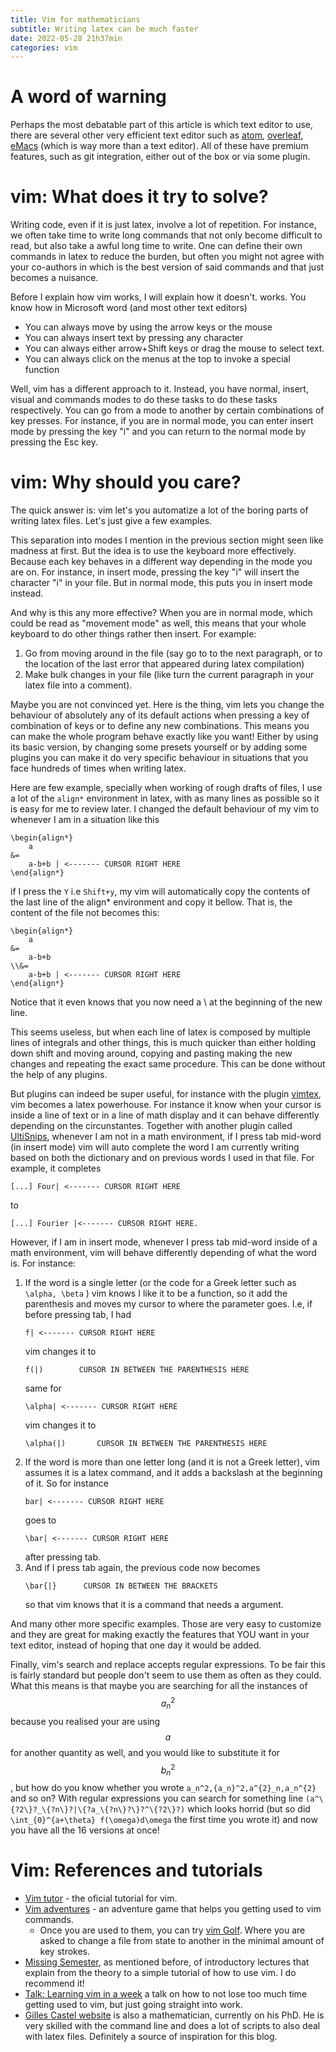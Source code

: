 ```yaml
---
title: Vim for mathematicians
subtitle: Writing latex can be much faster
date: 2022-05-28 21h37min
categories: vim
---
```

# A word of warning

Perhaps the most debatable part of this article is which text editor to use,
there are several other very efficient text editor such as
[atom](https://atom.io/), [overleaf](https://www.overleaf.com/),
[eMacs](https://www.gnu.org/software/emacs/) (which is way more than a text
editor). All of these have premium features, such as git integration, either out
of the box or via some plugin. 

# vim: What does it try to solve?

Writing code, even if it is just latex, involve a lot of repetition. For
instance, we often take time to write long commands that not only become
difficult to read, but also take a awful long time to write. One can define
their own commands in latex to reduce the burden, but often you might not agree
with your co-authors in which is the best version of said commands and that just
becomes a nuisance. 

Before I explain how vim works, I will explain how it doesn't.
works. You know how in Microsoft word (and most other text editors)
- You can always move by using the arrow keys or the mouse 
- You can always insert text by pressing any character 
- You can always either arrow+Shift keys or drag the mouse to select text.
- You can always click on the menus at the top to invoke a special function
  
Well, vim has a different approach to it. Instead, you have normal, insert,
visual and commands modes to do these tasks to do these tasks respectively.
You can go from a mode to another by certain combinations of key presses. For
instance, if you are in normal mode, you can enter insert mode by pressing the
key "i" and you can return to the normal mode by pressing the Esc key.

# vim: Why should you care?

The quick answer is: vim let's you automatize a lot of the boring parts of
writing latex files. Let's just give a few examples.

This separation into modes I mention in the previous section might seen like
madness at first. But the idea is to use the keyboard more effectively. Because
each key behaves in a different way depending in the mode you are on. For
instance, in insert mode, pressing the key "i" will insert the character "i" in
your file. But in normal mode, this puts you in insert mode instead. 

And why is this any more effective? When you are in normal mode, which could be
read as "movement mode" as well, this means that your whole keyboard to do other
things rather then insert. For example:
1. Go from moving around in the file (say go to to the next paragraph,
or to the location of the last error that appeared during latex compilation) 
2. Make bulk changes in your file (like turn
the current paragraph in your latex file into a comment). 

Maybe you are not convinced yet. Here is the thing, vim lets you change the
behaviour of absolutely any of its default actions when pressing a key of
combination of keys or to define any new combinations. This means you can make
the whole program behave exactly like you want! Either by using its basic
version, by changing some presets yourself or by adding some plugins you can
make it do very specific behaviour in situations that you face hundreds of times
when writing latex.

Here are few example, specially when working of rough drafts of files, I use a
lot of the ```align*``` environment in latex, with as many lines as possible so it is
easy for me to review later. I changed the default behaviour of my vim to
whenever I am in a situation like this

```
\begin{align*}
	a 
&=
	a-b+b | <------- CURSOR RIGHT HERE
\end{align*}
```
if I press the ```Y``` i.e ```Shift+y```, my vim will automatically copy the contents of
the last line of the align* environment and copy it bellow. That is, the content
of the file not becomes this:
```
\begin{align*}
	a 
&=
	a-b+b
\\&=
	a-b+b | <------- CURSOR RIGHT HERE
\end{align*}
```
Notice that it even knows that you now need a \\ at the beginning of the  new
line.

This seems useless, but when each line of latex is composed by multiple lines of
integrals and other things, this is much quicker than either holding down shift
and moving around, copying and pasting making the new changes and repeating the
exact same procedure. This can be done without the help of any plugins.

But plugins can indeed be super useful, for instance with the plugin [vimtex](https://github.com/lervag/vimtex),
vim becomes a latex powerhouse. For instance it know when your cursor is inside
a line of text or in a line of math display and it can behave differently
depending on the circunstantes. Together with another plugin called [UltiSnips](https://github.com/sirver/UltiSnips),
whenever I am not in a math environment, if I press tab mid-word (in insert mode)
vim will auto complete the word I am currently writing based on both the
dictionary and on previous words I used in that file. For example, it completes
```
[...] Four| <------- CURSOR RIGHT HERE
```
to 
```
[...] Fourier |<------- CURSOR RIGHT HERE.
```
However, if I am in insert mode, whenever I press tab mid-word inside of a math
environment, vim will behave differently depending of what the word is. For
instance:
1. If the word is a single letter (or the code for a Greek letter such as
   ```\alpha, \beta``` ) vim knows I like it to be a function, so it add the
   parenthesis and moves my cursor to where the parameter goes. I.e, if before
   pressing tab, I had
	```
	f| <------- CURSOR RIGHT HERE
	```
	vim changes it to 
	```
	f(|)	    CURSOR IN BETWEEN THE PARENTHESIS HERE
	```
	same for
	```
	\alpha| <------- CURSOR RIGHT HERE
	```
	vim changes it to 
	```
	\alpha(|)	    CURSOR IN BETWEEN THE PARENTHESIS HERE
	```
2. If the word is more than one letter long (and it is not a Greek letter), vim
   assumes it is a latex command, and it adds a backslash at the beginning of
   it. So for instance
	```
	bar| <------- CURSOR RIGHT HERE
	```
	goes to
	```
	\bar| <------- CURSOR RIGHT HERE
	```
	after pressing tab.
3. And if I press tab again, the previous code now becomes 
	```
	\bar{|}      CURSOR IN BETWEEN THE BRACKETS
	```
	so that vim knows that it is a command that needs a argument.

And many other more specific examples. Those are very easy to customize and they
are great for making exactly the features that YOU want in your text editor,
instead of hoping that one day it would be added.

Finally, vim's search and replace accepts regular expressions.  To be fair this
is fairly standard but people don't seem to use them as often as they could.
What this means is that maybe you are searching for all the instances of $$a^2_n$$
because you realised your are using $$a$$ for another quantity as well, and you
would like to substitute it for $$b^2_n$$,  but how do you know whether you wrote
```a_n^2,{a_n}^2,a^{2}_n,a_n^{2}``` and so on? With regular expressions you can search for
something line ```(a^\{?2\}?_\{?n\}?|\{?a_\{?n\}?\}?^\{?2\}?)```  which looks horrid (but
so did ```\int_{0}^{a+\theta} f(\omega)d\omega``` the first time you wrote it) and
now you have all the 16 versions at once!

# Vim: References and tutorials
- [Vim tutor](https://www.systutorials.com/vim-tutorial-beginners-vimtutor/) -
  the oficial tutorial for vim.
- [Vim adventures](https://vim-adventures.com/) - an adventure game that helps
  you getting used to vim commands.
	- Once you are used to them, you can try [vim
	  Golf](https://www.vimgolf.com/). Where you are asked to change a file from
	  state to another in the minimal amount of key strokes.
- [Missing Semester](https://missing.csail.mit.edu/2020/editors/), as mentioned
  before, of introductory lectures that explain from the theory to a simple
  tutorial of how to use vim. I do recommend it!
- [Talk: Learning vim in a
  week](https://www.youtube.com/watch?v=_NUO4JEtkDw&list=PL8tzorAO7s0jy7DQ3Q0FwF3BnXGQnDirs&index=16&ab_channel=thoughtbot)
  a talk on how to not lose too much time getting used to vim, but just going
  straight into work.
- [Gilles Castel website](https://castel.dev/) is also a mathematician,
  currently on his PhD. He is very skilled with the command line and does a lot
  of scripts to also deal with latex files. Definitely a source of inspiration
  for this blog.

